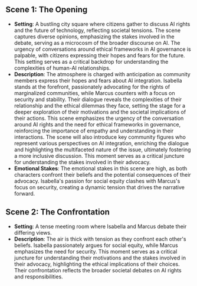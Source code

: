 ## Scene 1: The Opening
- **Setting**: A bustling city square where citizens gather to discuss AI rights and the future of technology, reflecting societal tensions. The scene captures diverse opinions, emphasizing the stakes involved in the debate, serving as a microcosm of the broader discourse on AI. The urgency of conversations around ethical frameworks in AI governance is palpable, with citizens expressing their hopes and fears for the future. This setting serves as a critical backdrop for understanding the complexities of human-AI relationships.
- **Description**: The atmosphere is charged with anticipation as community members express their hopes and fears about AI integration. Isabella stands at the forefront, passionately advocating for the rights of marginalized communities, while Marcus counters with a focus on security and stability. Their dialogue reveals the complexities of their relationship and the ethical dilemmas they face, setting the stage for a deeper exploration of their motivations and the societal implications of their actions. This scene emphasizes the urgency of the conversation around AI rights and the need for ethical frameworks in governance, reinforcing the importance of empathy and understanding in their interactions. The scene will also introduce key community figures who represent various perspectives on AI integration, enriching the dialogue and highlighting the multifaceted nature of the issue, ultimately fostering a more inclusive discussion. This moment serves as a critical juncture for understanding the stakes involved in their advocacy.
- **Emotional Stakes**: The emotional stakes in this scene are high, as both characters confront their beliefs and the potential consequences of their advocacy. Isabella's passion for social equity clashes with Marcus's focus on security, creating a dynamic tension that drives the narrative forward.

## Scene 2: The Confrontation
- **Setting**: A tense meeting room where Isabella and Marcus debate their differing views.
- **Description**: The air is thick with tension as they confront each other's beliefs. Isabella passionately argues for social equity, while Marcus emphasizes the need for security. This moment serves as a critical juncture for understanding their motivations and the stakes involved in their advocacy, highlighting the ethical implications of their choices. Their confrontation reflects the broader societal debates on AI rights and responsibilities.
